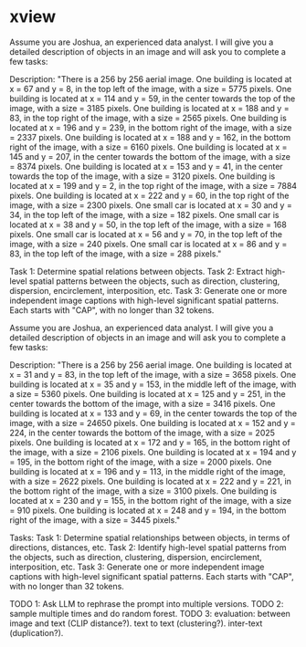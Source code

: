 # xview

Assume you are Joshua, an experienced data analyst. I will give you a detailed description of objects in an image and will ask you to complete a few tasks:

Description: "There is a 256 by 256 aerial image. One building is located at x = 67 and y = 8, in the top left of the image, with a size = 5775 pixels. One building is located at x = 114 and y = 59, in the center towards the top of the image, with a size = 3185 pixels. One building is located at x = 188 and y = 83, in the top right of the image, with a size = 2565 pixels. One building is located at x = 196 and y = 239, in the bottom right of the image, with a size = 2337 pixels. One building is located at x = 188 and y = 162, in the bottom right of the image, with a size = 6160 pixels. One building is located at x = 145 and y = 207, in the center towards the bottom of the image, with a size = 8374 pixels. One building is located at x = 153 and y = 41, in the center towards the top of the image, with a size = 3120 pixels. One building is located at x = 199 and y = 2, in the top right of the image, with a size = 7884 pixels. One building is located at x = 222 and y = 60, in the top right of the image, with a size = 2300 pixels. One small car is located at x = 30 and y = 34, in the top left of the image, with a size = 182 pixels. One small car is located at x = 38 and y = 50, in the top left of the image, with a size = 168 pixels. One small car is located at x = 56 and y = 70, in the top left of the image, with a size = 240 pixels. One small car is located at x = 86 and y = 83, in the top left of the image, with a size = 288 pixels."

Task 1: Determine spatial relations between objects. Task 2: Extract high-level spatial patterns between the objects, such as direction, clustering, dispersion, encirclement, interposition, etc. Task 3: Generate one or more independent image captions with high-level significant spatial patterns. Each starts with "CAP", with no longer than 32 tokens.


Assume you are Joshua, an experienced data analyst. I will give you a detailed description of objects in an image and will ask you to complete a few tasks:

Description: "There is a 256 by 256 aerial image. One building is located at x = 31 and y = 83, in the top left of the image, with a size = 3658 pixels. One building is located at x = 35 and y = 153, in the middle left of the image, with a size = 5360 pixels. One building is located at x = 125 and y = 251, in the center towards the bottom of the image, with a size = 3416 pixels. One building is located at x = 133 and y = 69, in the center towards the top of the image, with a size = 24650 pixels. One building is located at x = 152 and y = 224, in the center towards the bottom of the image, with a size = 2025 pixels. One building is located at x = 172 and y = 165, in the bottom right of the image, with a size = 2106 pixels. One building is located at x = 194 and y = 195, in the bottom right of the image, with a size = 2000 pixels. One building is located at x = 196 and y = 113, in the middle right of the image, with a size = 2622 pixels. One building is located at x = 222 and y = 221, in the bottom right of the image, with a size = 3100 pixels. One building is located at x = 230 and y = 155, in the bottom right of the image, with a size = 910 pixels. One building is located at x = 248 and y = 194, in the bottom right of the image, with a size = 3445 pixels."

Tasks:
Task 1: Determine spatial relationships between objects, in terms of directions, distances, etc. Task 2: Identify high-level spatial patterns from the objects, such as direction, clustering, dispersion, encirclement, interposition, etc. Task 3: Generate one or more independent image captions with high-level significant spatial patterns. Each starts with "CAP", with no longer than 32 tokens.


TODO 1: Ask LLM to rephrase the prompt into multiple versions. 
TODO 2: sample multiple times and do random forest. 
TODO 3: evaluation: between image and text (CLIP distance?). text to text (clustering?). inter-text (duplication?). 

